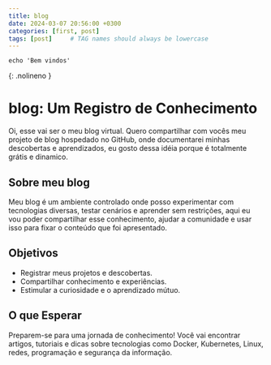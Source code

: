 ```yaml
---
title: blog
date: 2024-03-07 20:56:00 +0300
categories: [first, post]
tags: [post]     # TAG names should always be lowercase
---
```


```shell
echo 'Bem vindos'
```
{: .nolineno }


# blog: Um Registro de Conhecimento


Oi, esse vai ser o meu blog virtual. Quero compartilhar com vocês meu projeto de blog hospedado no GitHub, onde documentarei minhas descobertas e aprendizados, eu gosto dessa idéia porque é totalmente grátis e dinamico.

## Sobre meu blog

Meu blog é um ambiente controlado onde posso experimentar com tecnologias diversas, testar cenários e aprender sem restrições, aqui eu vou poder compartilhar esse conhecimento, ajudar a comunidade e usar isso para fixar o conteúdo que foi apresentado.

## Objetivos

- Registrar meus projetos e descobertas.
- Compartilhar conhecimento e experiências.
- Estimular a curiosidade e o aprendizado mútuo.

## O que Esperar

Preparem-se para uma jornada de conhecimento! Você vai encontrar artigos, tutoriais e dicas sobre tecnologias como Docker, Kubernetes, Linux, redes, programação e segurança da informação.

